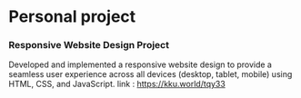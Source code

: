 # Personal project
### Responsive Website Design Project
  Developed and implemented a responsive website design to provide a seamless
  user experience across all devices (desktop, tablet, mobile)
  using HTML, CSS, and JavaScript.
link : https://kku.world/tqy33

  
